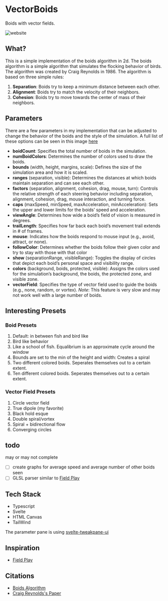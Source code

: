 # VectorBoids

Boids with vector fields.

![website](./static/website.png)

## What?

This is a simple implementation of the boids algorithm in 2d. The boids algorithm is a simple algorithm that simulates the flocking behavior of birds. The algorithm was created by Craig Reynolds in 1986. The algorithm is based on three simple rules:

1. **Separation**: Boids try to keep a minimum distance between each other.
2. **Alignment**: Boids try to match the velocity of their neighbors.
3. **Cohesion**: Boids try to move towards the center of mass of their neighbors.

## Parameters

There are a few parameters in my implementation that can be adjusted to change the behavior of the boids and the style of the simulation. A full list of these options can be seen in this image [here](./assets/options.png)

- **boidCount**: Specifies the total number of boids in the simulation.
- **numBoidColors**: Determines the number of colors used to draw the boids.
- **bounds** (width, height, margins, scale): Defines the size of the simulation area and how it is scaled.
- **ranges** (separation, visible): Determines the distances at which boids maintain separation and can see each other.
- **factors** (separation, alignment, cohesion, drag, mouse, turn): Controls the relative strength of each steering behavior including separation, alignment, cohesion, drag, mouse interaction, and turning force.
- **caps** (maxSpeed, minSpeed, maxAcceleration, minAcceleration): Sets the upper and lower limits for the boids’ speed and acceleration.
- **viewAngle**: Determines how wide a boid’s field of vision is measured in degrees.
- **trailLength**: Specifies how far back each boid’s movement trail extends in # of frames.
- **mouse**: Indicates how the boids respond to mouse input (e.g., avoid, attract, or none).
- **followColor**: Determines whether the boids follow their given color and try to stay with those with that color
- **show** (separationRange, visibleRange): Toggles the display of circles that depict each boid’s personal space and visibility range.
- **colors** (background, boids, protected, visible): Assigns the colors used for the simulation’s background, the boids, the protected zone, and visible zone.
- **vectorField**: Specifies the type of vector field used to guide the boids (e.g., none, random, or vortex). _Note_: This feature is very slow and may not work well with a large number of boids.

## Interesting Presets

### Boid Presets

1. Default: in between fish and bird like
2. Bird like behavior
3. Like a school of fish. Equalibrium is an approximate cycle around the window
4. Bounds are set to the min of the height and width: Creates a spiral
5. Two different colored boids. Seperates themselves out to a certain extent.
6. Ten different colored boids. Seperates themselves out to a certain extent.

### Vector Field Presets

1. Circle vector field
2. True dipole (my favorite)
3. Black hold esque
4. Double spiral/vortex
5. Spiral + bidirectional flow
6. Converging circles

## todo

may or may not complete

- [ ] create graphs for average speed and average number of other boids seen
- [ ] GLSL parser similar to [Field Play](https://anvaka.github.io/fieldplay)

## Tech Stack

- Typescript
- Svelte
- HTML Canvas
- TailWind

The parameter pane is using [svelte-tweakpane-ui](https://github.com/kitschpatrol/svelte-tweakpane-ui)

## Inspiration

- [Field Play](https://anvaka.github.io/fieldplay)

## Citations

- [Boids Algorithm](https://en.wikipedia.org/wiki/Boids)
- [Craig Reynolds's Paper](https://dl.acm.org/doi/10.1145/37401.37406)
